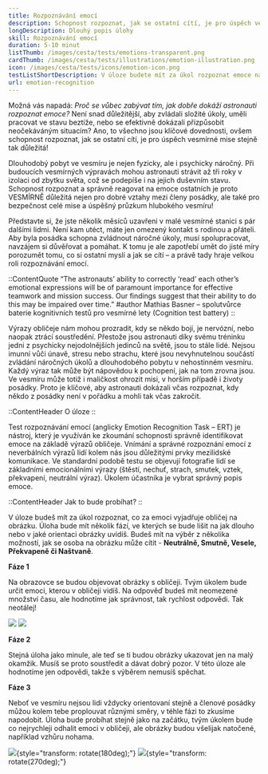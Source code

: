 ```yaml
---
title: Rozpoznávání emocí
description: Schopnost rozpoznat, jak se ostatní cítí, je pro úspěch vesmírné mise stejně tak důležitá a neměli bychom ji opomíjet!
longDescription: Dlouhý popis úlohy
skill: Rozpoznávání emocí
duration: 5-10 minut
listThumb: /images/cesta/tests/emotions-transparent.png
cardThumb: /images/cesta/tests/illustrations/emotion-illustration.png
icon: /images/cesta/tests/icons/emotion-icon.png
testListShortDescription: V úloze budete mít za úkol rozpoznat emoce na základě výrazů obličeje.
url: emotion-recognition
---
```


Možná vás napadá: *Proč se vůbec zabývat tím, jak dobře dokáží astronauti rozpoznat emoce?* Není snad důležitější, aby zvládali složité úkoly, uměli pracovat ve stavu beztíže, nebo se efektivně dokázali přizpůsobit neočekáváným situacím? Ano, to všechno jsou klíčové dovednosti, ovšem schopnost rozpoznat, jak se ostatní cítí, je pro úspěch vesmírné mise stejně tak důležitá!

Dlouhodobý pobyt ve vesmíru je nejen fyzicky, ale i psychicky náročný. Při budoucích vesmírných výpravách mohou astronauti strávit až tři roky v izolaci od zbytku světa, což se podepíše i na jejich duševním stavu. Schopnost rozpoznat a správně reagovat na emoce ostatních je proto VESMÍRNĚ důležitá nejen pro dobré vztahy mezi členy posádky, ale také pro bezpečnost celé mise a úspěšný průzkum hlubokého vesmíru!

Představte si, že jste několik měsíců uzavřeni v malé vesmírné stanici s pár dalšími lidmi. Není kam utéct, máte jen omezený kontakt s rodinou a přáteli. Aby byla posádka schopna zvládnout náročné úkoly, musí spolupracovat, navzájem si důvěřovat a pomáhat. K tomu je ale zapotřebí umět do jisté míry porozumět tomu, co si ostatní myslí a jak se cítí – a právě tady hraje velkou roli rozpoznávání emocí.

::ContentQuote
“The astronauts’ ability to correctly ‘read’ each other’s emotional expressions will be of paramount importance for effective teamwork and mission success. Our findings suggest that their ability to do this may be impaired over time.”
#author
Mathias Basner – spolutvůrce baterie kognitivních testů pro vesmírné lety (Cognition test battery)
::

Výrazy obličeje nám mohou prozradit, kdy se někdo bojí, je nervózní, nebo naopak ztrácí soustředění. Přestože jsou astronauti díky svému tréninku jedni z psychicky nejodolnějších jedinců na světě, jsou to stále lidé. Nejsou imunní vůči únavě, stresu nebo strachu, které jsou nevyhnutelnou součástí zvládání náročných úkolů a dlouhodobého pobytu v nehostinném vesmíru. Každý výraz tak může být nápovědou k pochopení, jak na tom zrovna jsou. Ve vesmíru může totiž i maličkost ohrozit misi, v horším případě i životy posádky. Proto je klíčové, aby astronauti dokázali včas rozpoznat, kdy někdo z posádky není v pořádku a mohli tak včas zakročit.

::ContentHeader
O úloze
::

Test rozpoznávání emocí (anglicky Emotion Recognition Task – ERT) je nástroj, který je využíván ke zkoumání schopnosti správně identifikovat emoce na základě výrazů obličeje. Vnímání a správné rozpoznání emocí z neverbálních výrazů lidí kolem nás jsou důležitými prvky mezilidské komunikace. Ve standardní podobě testu se objevují fotografie lidí se základními emocionálními výrazy (štěstí, nechuť, strach, smutek, vztek, překvapení, neutrální výraz). Úkolem účastníka je vybrat správný popis emoce.

::ContentHeader
Jak to bude probíhat?
::

V úloze budeš mít za úkol rozpoznat, co za emoci vyjadřuje obličej na obrázku. Úloha bude mít několik fází, ve kterých se bude lišit na jak dlouho nebo v jaké orientaci obrázky uvidíš. Budeš mít na výběr z několika možností, jak se osoba na obrázku může cítit - **Neutrálně, Smutně, Vesele, Překvapeně či Naštvaně**.

**Fáze 1**

Na obrazovce se budou objevovat obrázky s obličeji. Tvým úkolem bude určit emoci, kterou v obličeji vidíš.  Na odpověď budeš mít neomezené množství času, ale hodnotíme jak správnost, tak rychlost odpovědi. Tak neotálej!

![](/images/tutorials/emotions/neutral.png)
![](/images/tutorials/emotions/sad.png)

**Fáze 2**

Stejná úloha jako minule, ale teď se ti budou obrázky ukazovat jen na malý okamžik. Musíš se proto soustředit a dávat dobrý pozor. V této úloze ale hodnotíme jen odpovědi, takže s výběrem nemusíš spěchat.

**Fáze 3**

Neboť ve vesmíru nejsou lidi vždycky orientovaní stejně a členové posádky můžou kolem tebe proplouvat různými směry, v téhle fázi to zkusíme napodobit. Úloha bude probíhat stejně jako na začátku, tvým úkolem bude co nejrychleji odhalit emoci v obličeji, ale obrázky budou všelijak natočené, například vzhůru nohama.

![](/images/tutorials/emotions/angry.png){style="transform: rotate(180deg);"}
![](/images/tutorials/emotions/happy.png){style="transform: rotate(270deg);"}